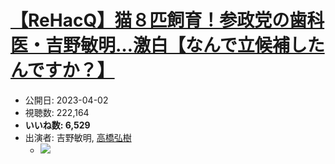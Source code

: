 # [【ReHacQ】猫８匹飼育！参政党の歯科医・吉野敏明…激白【なんで立候補したんですか？】](https://www.youtube.com/watch?v=EsQV2KSYVZc)
-   公開日: 2023-04-02
-   視聴数: 222,164
-   **いいね数: 6,529**
-   出演者: 吉野敏明, [高橋弘樹](/rehacq_fan/people/高橋弘樹 "wikilink")
    - [![](https://img.youtube.com/vi/EsQV2KSYVZc/hqdefault.jpg)](https://www.youtube.com/watch?v=EsQV2KSYVZc)
